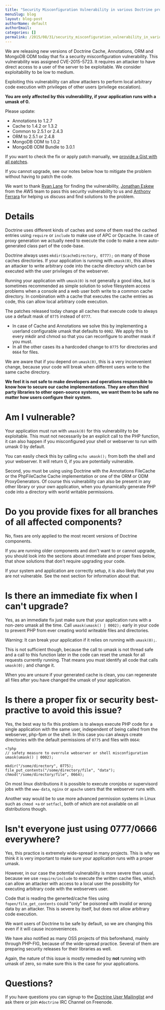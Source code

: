 ```yaml
---
title: "Security Misconfiguration Vulnerability in various Doctrine projects"
menuSlug: blog
layout: blog-post
authorName: default
authorEmail:
categories: []
permalink: /2015/08/31/security_misconfiguration_vulnerability_in_various_doctrine_projects.html
---
```

We are releasing new versions of Doctrine Cache, Annotations, ORM and
MongoDB ODM today that fix a security misconfiguration vulnerability.
This vulnerability was assigned CVE-2015-5723. It requires an attacker
to have direct access to a user of the server to be exploitable. We
consider exploitability to be low to medium.

Exploiting this vulnerability can allow attackers to perform local
arbitrary code execution with privileges of other users (privilege
escalation).

**You are only affected by this vulnerability, if your application runs
with a umask of 0.**

Please update:

-   Annotations to 1.2.7
-   Cache to 1.4.2 or 1.3.2
-   Common to 2.5.1 or 2.4.3
-   ORM to 2.5.1 or 2.4.8
-   MongoDB ODM to 1.0.2
-   MongoDB ODM Bundle to 3.0.1

If you want to check the fix or apply patch manually, we [provide a Gist
with all
patches](https://gist.github.com/beberlei/dc6e4b018988cba7e211).

If you cannot upgrade, see our notes below how to mitigate the problem
without having to patch the code.

We want to thank [Ryan Lane](https://twitter.com/squiddlane) for finding
the vulnerability, [Jonathan Eskew](https://github.com/jeskew) from the
AWS team to pass this security vulnerability to us and [Anthony
Ferrara](https://twitter.com/ircmaxell) for helping us discuss and find
solutions to the problem.

Details
=======

Doctrine uses different kinds of caches and some of them read the cached
entries using `require` or `include` to make use of APC or Opcache. In
case of proxy generation we actually need to execute the code to make a
new auto-generated class part of the code-base.

Doctrine always uses `mkdir($cacheDirectory, 0777);` on many of those
caches directories. If your application is running with `umask(0)`, this
allows an attacker to write arbitrary code into the cache directory
which can be executed with the user privileges of the webserver.

Running your application with `umask(0)` is not generally a good idea,
but is sometimes recommended as simple solution to solve filesystem
access problems when a console and a web user both write to a common
cache directory. In combination with a cache that executes the cache
entries as code, this can allow local arbitrary code execution.

The patches released today change all caches that execute code to always
use a default mask of `0775` instead of `0777`.

-   In case of Cache and Annotations we solve this by implementing a
    userland configurable umask that defaults to `0002`. We apply this
    to every mkdir and chmod so that you can reconfigure to another mask
    if you must.
-   In all the other cases its a hardcoded change to `0775` for
    directories and `0664` for files.

We are aware that if you depend on `umask(0)`, this is a very
inconvenient change, because your code will break when different users
write to the same cache directory.

**We feel it is not safe to make developers and operations responsible
to know how to secure our cache implementations. They are often third
party libraries to other open-source systems, we want them to be safe no
matter how users configure their system.**

Am I vulnerable?
================

Your application must run with `umask(0)` for this vulnerability to be
exploitable. This must not necessarily be an explicit call to the PHP
function, it can also happen if you misconfigured your shell or
webserver to run with umask 0 by default.

You can easily check this by calling `echo umask();` from both the shell
and your webserver. It will return 0, if you are potentially vulnerable.

Second, you must be using using Doctrine with the Annotations FileCache
or the PhpFileCache Cache implementation or one of the ORM or ODM
ProxyGenerators. Of course this vulnerability can also be present in any
other library or your own application, when you dynamically generate PHP
code into a directory with world writable permissions.

Do you provide fixes for all branches of all affected components?
=================================================================

No, fixes are only applied to the most recent versions of Doctrine
components.

If you are running older components and don't want to or cannot upgrade,
you should look into the sections about immediate and proper fixes
below, that show solutions that don't require upgrading your code.

If your system and application are correctly setup, it is also likely
that you are not vulnerable. See the next section for information about
that.

Is there an immediate fix when I can't upgrade?
===============================================

Yes, as an immediate fix just make sure that your application runs with
a non-zero umask all the time. Call `umask(umask() | 0002);` early in
your code to prevent PHP from ever creating world writeable files and
directories.

Warning: It can break your application if it relies on running with
`umask(0);`.

This is not sufficient though, because the call to umask is not thread
safe and a call to this function later in the code can reset the umask
for all requests currently running. That means you must identify all
code that calls `umask(0);` and change it.

When you are unsure if your generated cache is clean, you can regenerate
all files after you have changed the umask of your application.

Is there a proper fix or security best-practive to avoid this issue?
====================================================================

Yes, the best way to fix this problem is to always execute PHP code for
a single application with the same user, independent of being called
from the webserver, php-fpm or the shell. In this case you can always
create directories with the default permissions of `0775` and files with
`0664`:

~~~~ {.sourceCode .php}
<?php
// safety measure to overrule webserver or shell misconfiguration
umask(umask() | 0002);

mkdir("/some/directory", 0775);
file_put_contents("/some/directory/file", "data");
chmod("/some/directory/file", 0664);
~~~~

On most linux distributions it is possible to execute cronjobs or
supervisord jobs with the `www-data`, `nginx` or `apache` users that the
webserver runs with.

Another way would be to use more advanced permission systems in Linux
such as `chmod +a` or `setfacl`, both of which are not available on all
distributions though.

Isn't everyone just using 0777/0666 everywhere?
===============================================

Yes, this practice is extremely wide-spread in many projects. This is
why we think it is very important to make sure your application runs
with a proper umask.

However, in our case the potential vulnerability is more severe than
usual, because we use `require/include` to execute the written cache
files, which can allow an attacker with access to a local user the
possibility for executing arbitrary code with the webservers user.

Code that is reading the generted/cache files using
`fopen/file_get_contents` could "only" be poisoned with invalid or wrong
data by an attacker. This is severe by itself, but does not allow
arbitrary code execution.

We want users of Doctrine to be safe by default, so we are changing this
even if it will cause inconveniences.

We have also notified as many OSS projects of this beforehand, mainly
through PHP-FIG, because of the wide-spread practice. Several of them
are preparing security releases for their libraries as well.

Again, the nature of this issue is mostly remedied by **not** running
with umask of zero, so make sure this is the case for your applications.

Questions?
==========

If you have questions you can signup to the [Doctrine User
Mailinglist](https://groups.google.com/forum/#!forum/doctrine-user) and
ask there or join `#doctrine` IRC Channel on Freenode.
